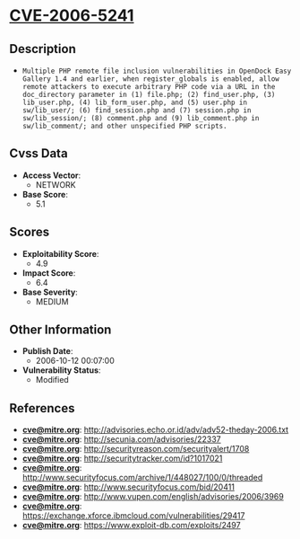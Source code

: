 
# [CVE-2006-5241](http://advisories.echo.or.id/adv/adv52-theday-2006.txt)

## Description

- `Multiple PHP remote file inclusion vulnerabilities in OpenDock Easy Gallery 1.4 and earlier, when register_globals is enabled, allow remote attackers to execute arbitrary PHP code via a URL in the doc_directory parameter in (1) file.php; (2) find_user.php, (3) lib_user.php, (4) lib_form_user.php, and (5) user.php in sw/lib_user/; (6) find_session.php and (7) session.php in sw/lib_session/; (8) comment.php and (9) lib_comment.php in sw/lib_comment/; and other unspecified PHP scripts.`

## Cvss Data

- **Access Vector**:
  - NETWORK
- **Base Score**:
  - 5.1

## Scores

- **Exploitability Score**:
  - 4.9
- **Impact Score**:
  - 6.4
- **Base Severity**:
  - MEDIUM

## Other Information

- **Publish Date**:
  - 2006-10-12 00:07:00
- **Vulnerability Status**:
  - Modified

## References

- **cve@mitre.org**: http://advisories.echo.or.id/adv/adv52-theday-2006.txt
- **cve@mitre.org**: http://secunia.com/advisories/22337
- **cve@mitre.org**: http://securityreason.com/securityalert/1708
- **cve@mitre.org**: http://securitytracker.com/id?1017021
- **cve@mitre.org**: http://www.securityfocus.com/archive/1/448027/100/0/threaded
- **cve@mitre.org**: http://www.securityfocus.com/bid/20411
- **cve@mitre.org**: http://www.vupen.com/english/advisories/2006/3969
- **cve@mitre.org**: https://exchange.xforce.ibmcloud.com/vulnerabilities/29417
- **cve@mitre.org**: https://www.exploit-db.com/exploits/2497
